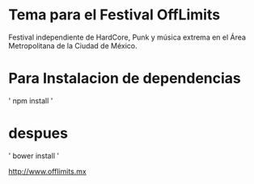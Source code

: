 # Tema para el Festival OffLimits

Festival independiente de HardCore, Punk y música extrema en el Área Metropolitana de la Ciudad de México.

# Para Instalacion de dependencias
 ' npm install '

# despues
 ' bower install '


 http://www.offlimits.mx
